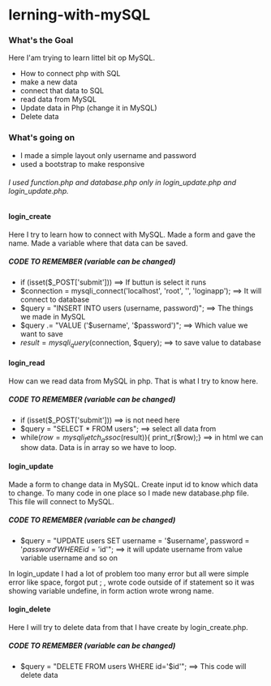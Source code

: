 # lerning-with-mySQL

### What's the Goal
Here I'am trying to learn littel bit op MySQL.
- How to connect php with SQL
- make a new data 
- connect that data to SQL
- read data from MySQL
- Update data in Php (change it in MySQL)
- Delete data

### What's going on

- I made a simple layout only username and password
- used a bootstrap to make responsive

###### I used function.php and database.php only in login_update.php and login_update.php.

#### login_create
Here I try to learn how to connect with MySQL. Made a form and gave the name. Made a variable where that data can be saved.
 ##### CODE TO REMEMBER (variable can be changed)
 - if (isset($_POST['submit']))
 ==> If buttun is select it runs
 - $connection = mysqli_connect('localhost', 'root', '', 'loginapp');
 ==> It will connect to database
 - $query = "INSERT INTO users (username, password)";
 ==> The things we made in MySQL
 - $query .= "VALUE ('$username', '$password')";
 ==> Which value we want to save
 - $result = mysqli_query($connection, $query);
 ==> to save value to database

#### login_read
How can we read data from MySQL in php. That is what I try to know here.
##### CODE TO REMEMBER (variable can be changed)
- if (isset($_POST['submit'])) 
==> is not need here
- $query = "SELECT * FROM users";
==> select all data from
- while($row = mysqli_fetch_assoc($result)){ print_r($row);}
==> in html we can show data. Data is in array so we have to loop.

#### login_update 
Made a form to change data in MySQL. Create input id to know which data to change. To many code in one place so I made new database.php file. This file will connect to MySQL.
##### CODE TO REMEMBER (variable can be changed)
- $query = "UPDATE users SET username = '$username', password = '$password' WHERE id = '$id'";
==> it will update username from value variable username and so on

In login_update I had a lot of problem too many error but all were simple error like space, forgot put ; , wrote code outside of if statement so it was showing variable undefine, in form action wrote wrong name.

#### login_delete
Here I will try to delete data from that I have create by login_create.php.
##### CODE TO REMEMBER (variable can be changed)
- $query = "DELETE FROM users WHERE id='$id'"; ==> This code will delete data 